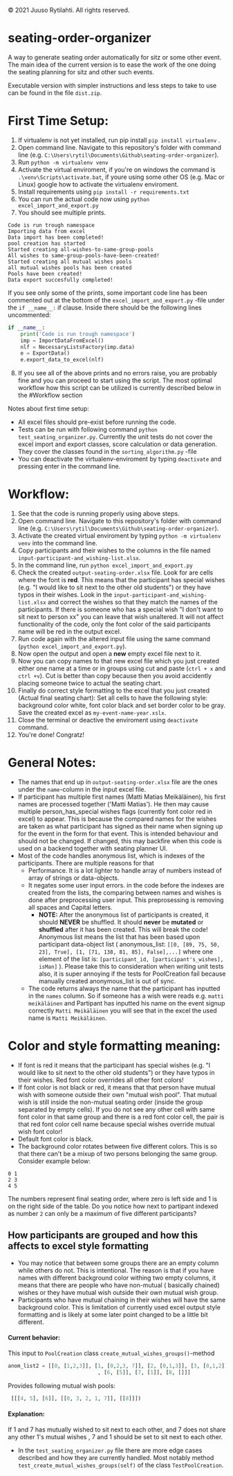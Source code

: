 © 2021 Juuso Rytilahti.  All rights reserved.

# seating-order-organizer
A way to generate seating order automatically for sitz or some other event. The main idea of the current version is to ease the work of the one doing the seating planning for sitz and other such events.

Executable version with simpler instructions and less steps to take to use can be found in the file `dist.zip`.


# First Time Setup:
1. If virtualenv is not yet installed, run pip install `pip install virtualenv` .
2. Open command line. Navigate to this repository's folder with command line (e.g. `C:\Users\rytil\Documents\Github\seating-order-organizer`).
3. Run `python -m virtualenv venv`
4. Activate the virtual enviroment, if you're on windows the command is `.\venv\Scripts\activate.bat`, if youre using some other OS (e.g. Mac or Linux) google how to activate the virtualenv enviroment.  
5. Install requirements using `pip install -r requirements.txt`
6. You can run the actual code now using `python excel_import_and_export.py`
7. You should see multiple prints. 
```
Code is run trough namespace
Importing data from excel
Data import has been completed!
pool creation has started
Started creating all-wishes-to-same-group-pools
All wishes to same-group-pools-have-been-created!
Started creating all mutual wishes pools
all mutual wishes pools has been created
Pools have been created!
Data export succesfully completed!
```
If you see only some of the prints, some important code line has been commented out at the bottom of the `excel_import_and_export.py` -file under the `if __name__:` if clause.
Inside there should be the following lines uncommented:
``` python
if __name__:
    print('Code is run trough namespace')
    imp = ImportDataFromExcel()
    nlf = NecessaryListsFactory(imp.data)
    e = ExportData()   
    e.export_data_to_excel(nlf)
```
8. If you see all of the above prints and no errors raise, you are probably fine and you can proceed to start using the script. The most optimal workflow how this script can be utilized is currently described below in the #Workflow section 

Notes about first time setup:
- All excel files should pre-exist before running the code.
- Tests can be run with following command `python test_seating_organizer.py`. Currently the unit tests do not cover the excel import and export classes, score calculation or data generation. They cover the classes found in the `sorting_algorithm.py` -file 
- You can deactivate the virtualenv-enviroment by typing `deactivate` and pressing enter in the command line.

# Workflow:
1. See that the code is running properly using above steps.
2. Open command line. Navigate to this repository's folder with command line (e.g. `C:\Users\rytil\Documents\Github\seating-order-organizer`).
3. Activate the created virtual enviroment by typing `python -m virtualenv venv` into the command line.
4. Copy participants and their wishes to the columns in the file named `input-participant-and_wishing-list.xlsx`.
5. In the command line, run `python excel_import_and_export.py`
6. Check the created `output-seating-order.xlsx` file. Look for are cells where the font is **red**. This means that the participant has special wishes (e.g. "I would like to sit next to the other old students") or they have typos in their wishes. Look in the `input-participant-and_wishing-list.xlsx` and correct the wishes so that they match the names of the participants. If there is someone who has a special wish "I don't want to sit next to person xx" you can leave that wish unaltered. It will not affect functionality of the code, only the font color of the said participants name will be red in the output excel.
7. Run code again with the altered input file using the same command (`python excel_import_and_export.py`).
8. Now open the output and open a **new** empty excel file next to it.
9. Now you can copy names to that new excel file which you just created either one name at a time or in groups using cut and paste (`ctrl + x` and `ctrl +v`). Cut is better than copy because then you avoid accidently placing someone twice to actual the seating chart.
10. Finally do correct style formatting to the excel that you just created (Actual final seating chart): Set all cells to have the following style: background color white, font color black and set border color to be gray. Save the created excel as `my-event-name-year.xslx`.
11. Close the terminal or deactive the enviroment using `deactivate` command. 
12. You're done! Congratz!

# General Notes:
- The names that end up in `output-seating-order.xlsx` file are the ones under the `name`-column in the input excel file.
- If participant has multiple first names (Matti Matias Meikäläinen), his first names are processed together ('Matti Matias'). He then may cause multiple person_has_special wishes flags (currently font color red in excel) to appear. This is because the compared names for the wishes are taken as what participant has signed as their name when signing up for the event in the form for that event. This is intended behaviour and should not be changed. If changed, this may backfire when this code is used on a backend together with seating planner UI. 
- Most of the code handles anonymous list, which is indexes of the participants. There are multiple reasons for that
  - Performance. It is a lot lighter to handle array of numbers instead of array of strings or data-objects.
  - It negates some user input errors. in the code before the indexes are created from the lists, the comparing between names and wishes is done after preprocessing user input.    This preprosessing is removing all spaces and Capital letters.
    - **NOTE:** After the anonymous list of participants is created, it should **NEVER** be shuffled. It should **never** be **mutated** or **shuffled** after it has been      created. This will break the code! Anonymous list means the list that has been based upon participant data-object list ( anonymous_list: `[[0, [89, 75, 50, 23], True], [1, [71, 138, 81, 85], False],...]` where one element of the list is: `[participant_id, [participant's_wishes], isMan]` ). Please take this to consideration when writing unit tests also, it is super annoying if the tests for PoolCreation fail because manually created anonymous_list is out of sync.
  - The code returns always the name that the participant has inputted in the `names` column. So if someone has a wish were reads e.g. `matti meikäläinen` and Partipant has inputted his name on the event signup correctly `Matti Meikäläinen` you will see that in the excel the used name is `Matti Meikäläinen`.

# Color and style formatting meaning:
- If font is red it  means that the participant has special wishes (e.g. "I would like to sit next to the other old students") or they have typos in their wishes. Red font color overrides all other font colors!
- If font color is not black or red, it means that that person have mutual wish with someone outside their own "mutual wish pool". That mutual wish is still inside the non-mutual seating order (inside the group separated by empty cells). If you do not see any other cell with same font color in that same group and there is a red font color cell, the pair is that red font color cell name because special wishes override mutual wish font color! 
- Default font color is black.
- The background color rotates between five different colors. This is so that there can't be a mixup of two persons belonging the same group. Consider example below:
```
0 1
2 3
4 5
```
The numbers represent final seating order, where zero is left side and 1 is on the right side of the table. Do you notice how next to partipant indexed as number `2` can only be a maximum of five different participants?

## How participants are grouped and how this affects to excel style formatting
- You may notice that between some groups there are an empty column while others do not. This is intentional. The reason is that if you have names with different background color withing two empty columns, it means that there are people who have non-mutual ( basically chained) wishes or they have mutual wish outside their own mutual wish group.
- Participants who have mutual chaining in their wishes will have the same background color. This is limitation of currently used excel output style formatting and is likely at some later point changed to be a little bit different.
#### Current behavior:
This input to `PoolCreation` class `create_mutual_wishes_groups()`-method
 ``` python
anom_list2 = [[0, [1,2,3]], [1, [0,2,3, 7]], [2, [0,1,3]], [3, [0,1,2]], [4, [5,6]], [5, [4]]
                              , [6, [5]], [7, [1]], [8, []]]
 ```
 Provides following mutual wish pools:
``` python
 [[[4, 5], [6]], [[0, 3, 2, 1, 7]], [[8]]])
 ```
 
  #### Explanation:
  If 1 and 7 has mutually wished to sit next to each other, and 7 does not share any other 1's mutual wishes , 7 and 1 should be set to sit next to each other. 
  - In the `test_seating_organizer.py` file there are more edge cases described and how they are currently handled. Most notably method `test_create_mutual_wishes_groups(self)` of the class `TestPoolCreation`.


